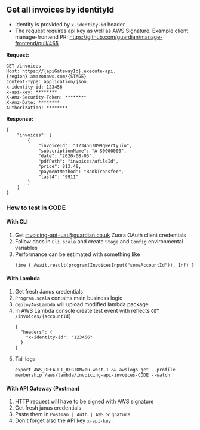 ## Get all invoices by identityId

- Identity is provided by `x-identity-id` header
- The request requires api key as well as AWS Signature. Example client manage-frontend PR: https://github.com/guardian/manage-frontend/pull/465

**Request:**

```
GET /invoices
Host: https://{apiGatewayId}.execute-api.{region}.amazonaws.com/{STAGE}
Content-Type: application/json
x-identity-id: 123456
x-api-key: ********
X-Amz-Security-Token: ******** 
X-Amz-Date: ********
Authorization: ******** 
```

**Response:**

```
{
    "invoices": [
        {
            "invoiceId": "1234567899qwertyuio",
            "subscriptionName": "A-S0000000",
            "date": "2020-08-05",
            "pdfPath": "invoices/afileId",
            "price": 813.48,
            "paymentMethod": "BankTransfer",
            "last4": "9911"
        }
    ]
}
```

### How to test in CODE

#### With CLI 

1. Get invoicing-api+uat@guardian.co.uk Zuora OAuth client credentials
1. Follow docs in `Cli.scala` and create `Stage` and `Config` environmental variables
1. Performance can be estimated with something like 
    ```
    time { Await.result(program(InvoicesInput("someAccountId")), Inf) }
    ```

#### With Lambda

1. Get fresh Janus credentials
1. `Program.scala` contains main business logic 
1. `deployAwsLambda` will upload modified lambda package
1. In AWS Lambda console create test event with reflects `GET /invoices/{accountId}`
    ```
    {
      "headers": {
        "x-identity-id": "123456"
      }
    }
    ```
1. Tail logs 
    ```
    export AWS_DEFAULT_REGION=eu-west-1 && awslogs get --profile membership /aws/lambda/invoicing-api-invoices-CODE --watch
    ```
   
#### With API Gateway (Postman)

1. HTTP request will have to be signed with AWS signature
1. Get fresh janus credentials
1. Paste them in `Postman | Auth | AWS Signature`
1. Don't forget also the API key `x-api-key`
